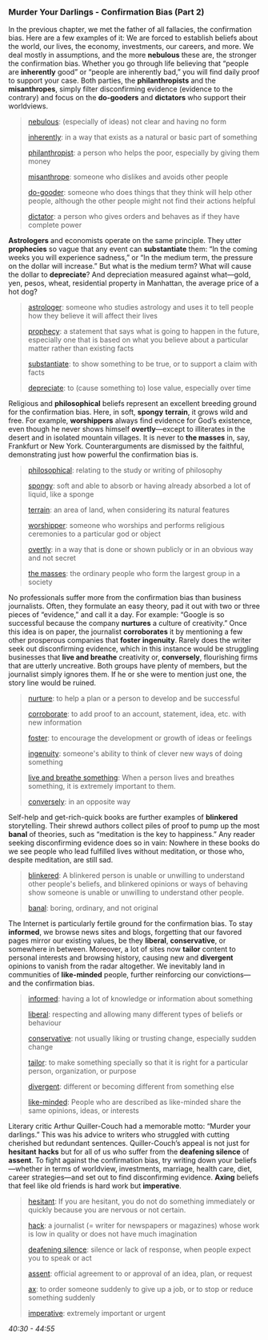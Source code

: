 ### Murder Your Darlings - Confirmation Bias (Part 2)

In the previous chapter, we met the father of all fallacies, the confirmation bias. Here are a few examples of it: We are forced to establish beliefs about the world, our lives, the economy, investments, our careers, and more. We deal mostly in assumptions, and the more **nebulous** these are, the stronger the confirmation bias. Whether you go through life believing that “people are **inherently** good” or “people are inherently bad,” you will find daily proof to support your case. Both parties, the **philanthropists** and the **misanthropes**, simply filter disconfirming evidence (evidence to the contrary) and focus on the **do-gooders** and **dictators** who support their worldviews.

> [nebulous](https://dictionary.cambridge.org/dictionary/english/nebulous): (especially of ideas) not clear and having no form
>
> [inherently](https://dictionary.cambridge.org/dictionary/english/inherently): in a way that exists as a natural or basic part of something
>
> [philanthropist](https://dictionary.cambridge.org/dictionary/english-chinese-traditional/philanthropist?q=philanthropists): a person who helps the poor, especially by giving them money
>
> [misanthrope](https://dictionary.cambridge.org/dictionary/english-chinese-traditional/misanthrope?q=misanthropes): someone who dislikes and avoids other people
>
> [do-gooder](https://dictionary.cambridge.org/dictionary/english-chinese-traditional/do-gooder?q=do-gooders): someone who does things that they think will help other people, although the other people might not find their actions helpful
>
> [dictator](https://dictionary.cambridge.org/dictionary/english-chinese-traditional/dictator?q=dictators): a person who gives orders and behaves as if they have complete power

**Astrologers** and economists operate on the same principle. They utter **prophecies** so vague that any event can **substantiate** them: “In the coming weeks you will experience sadness,” or “In the medium term, the pressure on the dollar will increase.” But what is the medium term? What will cause the dollar to **depreciate**? And depreciation measured against what—gold, yen, pesos, wheat, residential property in Manhattan, the average price of a hot dog?

> [astrologer](https://dictionary.cambridge.org/dictionary/english-chinese-traditional/astrologer?q=Astrologers): someone who studies astrology and uses it to tell people how they believe it will affect their lives
>
> [prophecy](https://dictionary.cambridge.org/dictionary/english/prophecy?q=prophecies): a statement that says what is going to happen in the future, especially one that is based on what you believe about a particular matter rather than existing facts
>
> [substantiate](https://dictionary.cambridge.org/dictionary/english/substantiate): to show something to be true, or to support a claim with facts
>
> [depreciate](https://dictionary.cambridge.org/dictionary/english-chinese-traditional/depreciate): to (cause something to) lose value, especially over time

Religious and **philosophical** beliefs represent an excellent breeding ground for the confirmation bias. Here, in soft, **spongy** **terrain**, it grows wild and free. For example, **worshippers** always find evidence for God’s existence, even though he never shows himself **overtly**—except to illiterates in the desert and in isolated mountain villages. It is never to **the masses** in, say, Frankfurt or New York. Counterarguments are dismissed by the faithful, demonstrating just how powerful the confirmation bias is.

> [philosophical](https://dictionary.cambridge.org/dictionary/english-chinese-traditional/philosophical): relating to the study or writing of philosophy
>
> [spongy](https://dictionary.cambridge.org/dictionary/english-chinese-traditional/spongy): soft and able to absorb or having already absorbed a lot of liquid, like a sponge
>
> [terrain](https://dictionary.cambridge.org/dictionary/english-chinese-traditional/terrain): an area of land, when considering its natural features
>
> [worshipper](https://dictionary.cambridge.org/dictionary/english-chinese-traditional/worshipper?q=worshippers): someone who worships and performs religious ceremonies to a particular god or object
>
> [overtly](https://dictionary.cambridge.org/dictionary/english-chinese-traditional/overtly): in a way that is done or shown publicly or in an obvious way and not secret
>
> [the masses](https://dictionary.cambridge.org/dictionary/english-chinese-traditional/mass?q=masses): the ordinary people who form the largest group in a society

No professionals suffer more from the confirmation bias than business journalists. Often, they formulate an easy theory, pad it out with two or three pieces of “evidence,” and call it a day. For example: “Google is so successful because the company **nurtures** a culture of creativity.” Once this idea is on paper, the journalist **corroborates** it by mentioning a few other prosperous companies that **foster** **ingenuity**. Rarely does the writer seek out disconfirming evidence, which in this instance would be struggling businesses that **live and breathe** creativity or, **conversely**, flourishing firms that are utterly uncreative. Both groups have plenty of members, but the journalist simply ignores them. If he or she were to mention just one, the story line would be ruined.

> [nurture](https://dictionary.cambridge.org/dictionary/english-chinese-traditional/nurture?q=nurtures): to help a plan or a person to develop and be successful
>
> [corroborate](https://dictionary.cambridge.org/dictionary/english-chinese-traditional/corroborate?q=corroborates): to add proof to an account, statement, idea, etc. with new information
>
> [foster](https://dictionary.cambridge.org/dictionary/english-chinese-traditional/foster): to encourage the development or growth of ideas or feelings
>
> [ingenuity](https://dictionary.cambridge.org/dictionary/english-chinese-traditional/ingenuity): someone's ability to think of clever new ways of doing something
>
> [live and breathe something](https://dictionary.cambridge.org/dictionary/english-chinese-traditional/live-and-breathe): When a person lives and breathes something, it is extremely important to them.
>
> [conversely](https://dictionary.cambridge.org/dictionary/english-chinese-traditional/conversely): in an opposite way

Self-help and get-rich-quick books are further examples of **blinkered** storytelling. Their shrewd authors collect piles of proof to pump up the most **banal** of theories, such as “meditation is the key to happiness.” Any reader seeking disconfirming evidence does so in vain: Nowhere in these books do we see people who lead fulfilled lives without meditation, or those who, despite meditation, are still sad.

> [blinkered](https://dictionary.cambridge.org/dictionary/english-chinese-traditional/blinkered): A blinkered person is unable or unwilling to understand other people's beliefs, and blinkered opinions or ways of behaving show someone is unable or unwilling to understand other people.
>
> [banal](https://dictionary.cambridge.org/dictionary/english-chinese-traditional/banal): boring, ordinary, and not original

The Internet is particularly fertile ground for the confirmation bias. To stay **informed**, we browse news sites and blogs, forgetting that our favored pages mirror our existing values, be they **liberal**, **conservative**, or somewhere in between. Moreover, a lot of sites now **tailor** content to personal interests and browsing history, causing new and **divergent** opinions to vanish from the radar altogether. We inevitably land in communities of **like-minded** people, further reinforcing our convictions—and the confirmation bias.

> [informed](https://dictionary.cambridge.org/dictionary/english/informed): having a lot of knowledge or information about something
>
> [liberal](https://dictionary.cambridge.org/dictionary/english-chinese-traditional/liberal): respecting and allowing many different types of beliefs or behaviour
>
> [conservative](https://dictionary.cambridge.org/dictionary/english-chinese-traditional/conservative): not usually liking or trusting change, especially sudden change
>
> [tailor](https://dictionary.cambridge.org/dictionary/english/tailor): to make something specially so that it is right for a particular person, organization, or purpose
>
> [divergent](https://dictionary.cambridge.org/dictionary/english-chinese-traditional/divergent): different or becoming different from something else
>
> [like-minded](https://dictionary.cambridge.org/dictionary/english/like-minded): People who are described as like-minded share the same opinions, ideas, or interests

Literary critic Arthur Quiller-Couch had a memorable motto: “Murder your darlings.” This was his advice to writers who struggled with cutting cherished but redundant sentences. Quiller-Couch’s appeal is not just for **hesitant** **hacks** but for all of us who suffer from the **deafening silence** of **assent**. To fight against the confirmation bias, try writing down your beliefs—whether in terms of worldview, investments, marriage, health care, diet, career strategies—and set out to find disconfirming evidence. **Axing** beliefs that feel like old friends is hard work but **imperative**.

> [hesitant](https://dictionary.cambridge.org/dictionary/english-chinese-traditional/hesitant): If you are hesitant, you do not do something immediately or quickly because you are nervous or not certain.
>
> [hack](https://dictionary.cambridge.org/dictionary/english/hack): a journalist (= writer for newspapers or magazines) whose work is low in quality or does not have much imagination
>
> [deafening silence](https://dictionary.cambridge.org/dictionary/english/deafening-silence): silence or lack of response, when people expect you to speak or act
>
> [assent](https://dictionary.cambridge.org/dictionary/english-chinese-traditional/assent): official agreement to or approval of an idea, plan, or request
>
> [ax](https://dictionary.cambridge.org/dictionary/english/ax): to order someone suddenly to give up a job, or to stop or reduce something suddenly
>
> [imperative](https://dictionary.cambridge.org/dictionary/english/imperative): extremely important or urgent

*40:30 - 44:55*